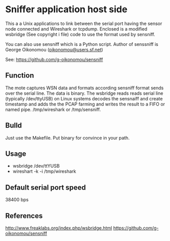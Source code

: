 Sniffer application host side
=============================
This a a Unix applications to link between the serial port having the
sensor node connected and Wireshark or tcpdump. Enclosed is a modified 
wsbridge (See copyright i file) code to use the format used by sensniff. 

You can also use sensniff which is a Python script. Author of senssniff 
is George Oikonomou (oikonomou@users.sf.net)

See: 
https://github.com/g-oikonomou/sensniff


Function
--------
The mote captures WSN data and formats according sensniff format sends
over the serial line. The data is binary. The wsbridge reads reads serial 
line (typically /dev/ttyUSB) on Linux systems decodes the sensnaiff and 
create timestamp and adds the the PCAP farming and writes the result to 
a FIFO or named pipe. /tmp/wireshark or /tmp/sensniff.

Bulld
-----
Just use the Makefile. Put binary for convince in your path.

Usage
-----
* wsbridge /dev/ttYUSB
* wireshart -k -i /tmp/wireshark

Default serial port speed
-------------------------
38400 bps

References
----------
http://www.freaklabs.org/index.php/wsbridge.html
https://github.com/g-oikonomou/sensniff
